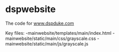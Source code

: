 # dspwebsite

The code for www.dspduke.com

Key files:
-mainwebsite/templates/main/index.html
-mainwebsite/static/main/css/grayscale.css
-mainwebsite/static/main/js/grayscale.js
